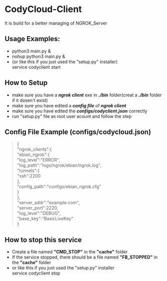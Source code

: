 # CodyCloud-Client
It is build for a better managing of NGROK_Server

## Usage Examples:
* python3 main.py &  
* nohup python3 main.py &  
* (or like this if you just used the "setup.py" installer)  
  service codyclient start  

## How to Setup
- make sure you have a ***ngrok client*** exe in ***./bin*** folder(creat a ***./bin*** folder if it dosen't exist)
- make sure you have edited a ***config file*** of ***ngrok client*** 
- make sure you have edited the ***configs/codyclient.json*** correctly
- run "setup.py" file as root user acount and follow the step

## Config File Example (configs/codycloud.json)
>{  
  "ngrok_clients":{  
    "ebian_ngrok":{  
      "log_level":"ERROR",  
      "log_path":"logs/ngrok/ebian/ngrok.log",  
      "tunnels":{  
        "ssh":2200  
      },  
      "config_path":"configs/ebian_ngrok.cfg"  
    }  
  },  
  "server_addr":"example.com",  
  "server_port":2220,  
  "log_level":"DEBUG",  
  "base_key":"BasicLiveKey"  
>}  

## How to stop this service
- Create a file named **"CMD_STOP"** in the **"cache"** folder
- If the service stopped, there should be a file named **"FB_STOPPED"** in the **"cache"** folder
- or like this if you just used the "setup.py" installer  
    service codyclient stop
